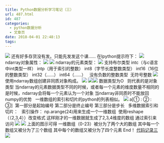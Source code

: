 ```yaml
---
title: Python数据分析学习笔记（三）
url: 487.html
id: 487
categories:
  - python数据分析
  - 文章页
date: 2018-04-01 22:48:13
tags:
---
```


![](http://47.100.4.8/wp-content/uploads/2018/03/QQ图片20180322184136.png) 还有好多存货没有发。只能先发发这个课…… 在Ipython提示符下： ![](http://47.100.4.8/wp-content/uploads/2018/04/3321321.png) ndarray对象属性： ![](http://47.100.4.8/wp-content/uploads/2018/04/1232321312.png) ![](http://47.100.4.8/wp-content/uploads/2018/04/32434123213.png) ndarray的元素类型： ![](http://47.100.4.8/wp-content/uploads/2018/04/4232423123.png) 支持布尔类型 intc（与c语言中int类型一样） intp（用于索引的整数） int8（字节长度整数类型） int16（16位的整数类型） int32（……） int64（……）   没有负数的整数类型  无符号整数 ![](http://47.100.4.8/wp-content/uploads/2018/04/321231235412.png) 使用ndarray数组创建非同质对象构成。 ![](http://47.100.4.8/wp-content/uploads/2018/04/45343242.png) ![](http://47.100.4.8/wp-content/uploads/2018/04/2134324234.png)![](http://47.100.4.8/wp-content/uploads/2018/04/12321543534.png) 数据类型为O   则代表的是对象类型 当ndarray的元素数据类型不同的时候，或者每一个元素的维度数量不相同的是时候，ndarray会将每一个元素认为一个对象 当ndarray非同质时不能放回numpy的优势   一维数组的索引和切片的python的列表相似。 ![](http://47.100.4.8/wp-content/uploads/2018/04/1111111111111111.png) a\[① : ② : ③\]  第一部分是起始编号 第二部分是终止编号 第三部分是步长   多维数据索引和切片：   索引操作： np.arange(24)用来生成一个一维数组  使用reshape（（2,3,4））改变格式 这样刚才的一维数据就生成了2,3,4维度的数组 通过索引来访问 ![](http://47.100.4.8/wp-content/uploads/2018/04/12312312312312312323123123.png) ![](http://47.100.4.8/wp-content/uploads/2018/04/22222222222222222222.png) 上面的图示可得 一维数组（0-23）被分为了两个大的数组 其中每一个数组又被分为了三个数组 其中每个的数组又被分为了四个元素 End！ [代码记录三](http://47.100.4.8/wp-content/uploads/2018/04/代码记录三.rar) ![](http://47.100.4.8/wp-content/uploads/2018/03/timg-1.jpg)